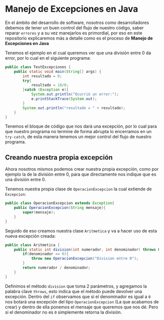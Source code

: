 # Manejo de Excepciones en Java
En el ámbito del desarrollo de software, nosotros como desarrolladores debemos de tener un buen control del flujo de nuestro código, saber reparar `errores` y a su vez manejarlos
es primordial, por eso en este repositorio explicaremos más a detalle como es el proceso de __Manejo de Excepciones en Java__

Tenemos el ejemplo en el cual queremos ver que una división entre 0 da error, por lo cual en el siguiente programa:
```java
public class TestExcepciones {
    public static void main(String[] args) {
        int resultado = 0;
        try{
            resultado = 10/0;
        }catch (Exception e){
            System.out.println("Ocurrió un error:");
            e.printStackTrace(System.out);
        }
        System.out.println("resultado = " + resultado);
    }
}
```
Tenemos el bloque de código que nos dará una excepción, por lo cual para que nuestro programa no termine de forma abrupta lo encerramos en un `try-catch`, de esta manera
tenemos un mejor control del flujo de nuestro programa.

## Creando nuestra propia excepción
Ahora nosotros mismos podemos crear nuestra propia excepción, como por ejemplo la de la división entre 0, para que directamente nos indique que es una división entre 0.

Tenemos nuestra propia clase de `OperacionExcepcion` la cual extiende de `Excepcion`:
```java
public class OperacionExcepcion extends Exception{
    public OperacionExcepcion(String mensaje){
        super(mensaje);
    }
}
```
Seguido de eso creamos nuestra clase `Aritmetica` y va a hacer uso de esta nueva excepción creada:
```java
public class Aritmetica {
    public static int division(int numerador, int denominador) throws OperacionExcepcion{
        if(denominador == 0){
            throw new OperacionExcepcion("Division entre 0");
        }
        return numerador / denominador;
    }
}
```
Definimos el método `division` que toma 2 parámetros, y agregamos la palabra clave `throws`, esto indica que el método puede devolver una excepción.
Dentro del `if` observamos que si el denominador es igual a `0` nos botará una excepción del tipo `OperacionExcepcion` (La que acabamos de crear) y dentro de ella ponemos el mensaje
que queremos que nos dé. Pero si el denominador no es `0` simplemente retorna la división.
